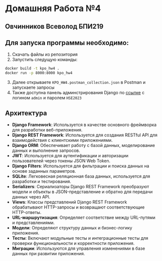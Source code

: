 # Домашняя Работа №4

## Овчинников Всеволод БПИ219

## Для запуска программы необходимо:

1. Скачать файлы из репозитория
2. Запустить следущую команды:

```bash
docker build -t kpo_hw4 .
docker run -p 8000:8000 kpo_hw4
```

3. Далее открываете `KPO_HW4.postman_collection.json` в Postman и запускаете запросы
4. Также доступна панель админстрирования Django по [ссылке](http://127.0.0.1:8000/admin/) с логином `admin` и
   паролем `HSE2023`

## Архитектура

- **Django Framework**: Используется в качестве основного фреймворка для разработки веб-приложения.
- **Django REST Framework**: Используется для создания RESTful API для взаимодействия с клиентскими приложениями.
- **Django ORM**: Обеспечивает работу с базой данных, моделирование данных и выполнение запросов.
- **JWT**: Используется для аутентификации и авторизации пользователей через токены JSON Web Token.
- **Django Filters**: Используется для фильтрации и поиска данных на основе заданных параметров.
- **SQLite**: Легковесная реляционная база данных, используется для разработки и тестирования.
- **Serializers**: Сериализаторы Django REST Framework преобразуют модели и объекты в JSON-представление и обратно для
  передачи данных через API.
- **Views**: Классы представлений Django REST Framework обрабатывают HTTP-запросы и возвращают соответствующие
  HTTP-ответы.
- **URL-маршрутизация**: Определяет соответствие между URL-путями и представлениями.
- **Модели**: Определяют структуру данных и бизнес-логику приложения.
- **Тесты**: Включают модульные тесты и интеграционные тесты для проверки функциональности и корректности приложения.
- **Миграции**: Используются для управления изменениями в базе данных при развитии приложения.
